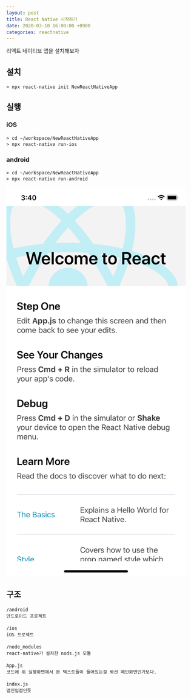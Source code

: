 ```yaml
---
layout: post
title: React Native 시작하기
date: 2020-03-10 16:00:00 +0900
categories: reactnative
---
```


리액트 네이티브 앱을 설치해보자

## 설치
```
> npx react-native init NewReactNativeApp
```

## 실행
### iOS
```
> cd ~/workspace/NewReactNativeApp
> npx react-native run-ios
```

### android
```
> cd ~/workspace/NewReactNativeApp
> npx react-native run-android
```

![실행화면](../img/2020-03-10-start-react-native-app/react-native-run.png)
## 구조
```
/android
안드로이드 프로젝트

/ios
iOS 프로젝트

/node_modules
react-native가 설치한 nods.js 모듈

App.js
코드에 위 실행화면에서 본 텍스트들이 들어있는걸 봐선 메인화면인가보다.

index.js
앱진입점인듯
```

